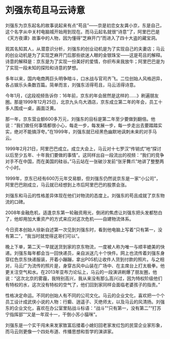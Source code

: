 # 刘强东苟且马云诗意

刘强东为京东起名的故事说起来有点“苟且”——京是初恋女友龚小京，东是自己，这个名字从中关村电脑城开始用到现在。而马云起名就很“诗意”了，阿里巴巴是《天方夜谭》故事中的人物，因为懂得“芝麻开门”而进入了四十大盗的藏宝洞。 

观其名知其人，从潜意识分析，刘强东的创业动机是为了实现自己的夫妻店；马云的创业动机是为了实现芝麻开门后那些欲迷人眼的金银珠宝——这是苟且的解释。诗意的解释是：京东是为了实现一份美好的爱情，你织布来我放牛；阿里巴巴是为了实现一段未知的探险和诗意的梦想。 

多年以来，国内电商两巨头明争暗斗，口水战与官司齐飞。二位创始人风格迥异，各占娱乐头条数百篇。简单而言，刘强东活得苟且，马云活得诗意。 

今年1月，《这段视频告诉你：16年前，京东的年会居然是这样的……》刷遍朋友圈。那是1999年12月25日，北京九头鸟大酒店，京东成立第二年的年会，员工十多人围成一桌，画面泛黄。 

那一年，京东营业额600多万元，刘强东的目标是第二年至少要做到翻倍。他说：“我们做任何事情都很小心，每走一步，每发展一步，每一步走出去要踏踏实实，绝对不能搞浮夸。”在1999年，刘强东就已经黑色幽默地讽刺未来的对手马云。 

1999年2月21日，阿里巴巴成立。成立大会上，马云对十七罗汉“传销式”地“探讨以后至少五年、十年我们要做的事情”。这同样出自一段流出的视频：“我们的竞争对手不在中国，而在美国的硅谷。”马云站在一张破沙发前“张牙舞爪”地讲了整整两个小时。 

1999年，京东已经有600万元年交易额，但刘强东仍然说京东是一家“小公司”，阿里巴巴刚成立，马云就已经想到上市后阿里巴巴的股票会涨。 

刘强东和马云的性格差异体现在他们对物流的态度上。刘强东的苟且成就了京东物流的口碑。 

2008年金融危机，适逢京东第一轮融资用光，倒闭的焦虑让刘强东把头发都愁白了，他却用加大重资产的方式来应对这次危机——自建物流体系。 

今日资本创始人徐新自述第一次见到刘强东时，看到他电脑上写着“只有第一，没有第二”，“我当时就觉得这哥们可以”。 

晚上下单，第二天一早就送货到家的京东物流，一度被人称为唯一与顺丰媲美的快递。刘强东每年都会当一回快递员，亲自派送几十个快件。网上也流传着刘强东身穿红色京东快递服装，开着小蹦蹦，拿出P0S机让收件人货到付款的照片。与之相对，马云广为流传的照片是，身穿古风中山装在广场中、在主席台上打太极拳。他更关注空气和水。在2013年亚布力论坛上，马云的一段演讲刷爆了朋友圈，他说：“这次北京的雾霾，我特别高兴，我从来没有那么高兴过，因为特权阶级他们有特权的水，这次没有特权的空气了，他们回到家同样会面临老婆孩子的指责。” 

性格决定命运。不同的创始人有不同的公司文化。马云的企业文化，喜欢把一个个员工设计成武侠小说的人物：行癫、逍遥子、灭绝师太，以及马云的风清扬。刘强东的企业文化，喜欢在办公室里贴战斗标语：“战斗”“只有第一，没有第二”“打苏宁指挥部”“又是一年双十一，干倒小苏小猫咪”。 

刘强东是一个实干闯未来发家致富后搂着小媳妇回老家发红包的民营企业家形象，而马云则更像一个四处布道、传播思想和哲学的演讲家。